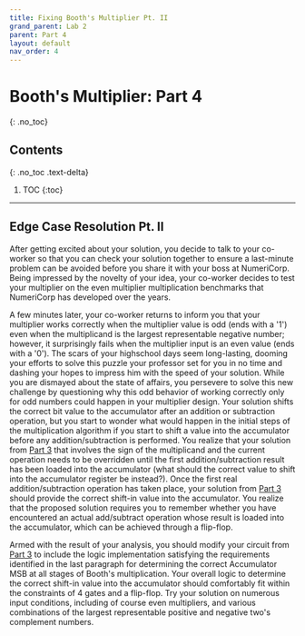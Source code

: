 ```yaml
---
title: Fixing Booth's Multiplier Pt. II
grand_parent: Lab 2
parent: Part 4
layout: default
nav_order: 4
---
```


# Booth's Multiplier: Part 4
{: .no_toc}

## Contents
{: .no_toc .text-delta}

1. TOC
{:toc}

---

## Edge Case Resolution Pt. II

After getting excited about your solution, you decide to talk to your co-worker so that you can check your solution together to ensure a last-minute problem can be avoided before you share it with your boss at NumeriCorp.
Being impressed by the novelty of your idea, your co-worker decides to test your multiplier on the even multiplier multiplication benchmarks that NumeriCorp has developed over the years.

A few minutes later, your co-worker returns to inform you that your multiplier works correctly when the multiplier value is odd (ends with a '1') even when the multiplicand is the largest representable negative number; however, it surprisingly fails when the multiplier input is an even value (ends with a '0').
The scars of your highschool days seem long-lasting, dooming your efforts to solve this puzzle your professor set for you in no time and dashing your hopes to impress him with the speed of your solution.
While you are dismayed about the state of affairs, you persevere to solve this new challenge by questioning why this odd behavior of working correctly only for odd numbers could happen in your multiplier design.
Your solution shifts the correct bit value to the accumulator after an addition or subtraction operation, but you start to wonder what would happen in the initial steps of the multiplication algorithm if you start to shift a value into the accumulator before any addition/subtraction is performed.
You realize that your solution from [Part 3](https://cse140l.github.io/fa24-labs/docs/lab2/part3) that involves the sign of the multiplicand and the current operation needs to be overridden until the first addition/subtraction result has been loaded into the accumulator (what should the correct value to shift into the accumulator register be instead?).
Once the first real addition/subtraction operation has taken place, your solution from [Part 3](https://cse140l.github.io/fa24-labs/docs/lab2/part3) should provide the correct shift-in value into the accumulator.
You realize that the proposed solution requires you to remember whether you have encountered an actual add/subtract operation whose result is loaded into the accumulator, which can be achieved through a flip-flop.

Armed with the result of your analysis, you should modify your circuit from [Part 3](https://cse140l.github.io/fa24-labs/docs/lab2/part3) to include the logic implementation satisfying the requirements identified in the last paragraph for determining the correct Accumulator MSB at all stages of Booth's multiplication.
Your overall logic to determine the correct shift-in value into the accumulator should comfortably fit within the constraints of 4 gates and a flip-flop.
Try your solution on numerous input conditions, including of course even multipliers, and various combinations of the largest representable positive and negative two's complement numbers.
